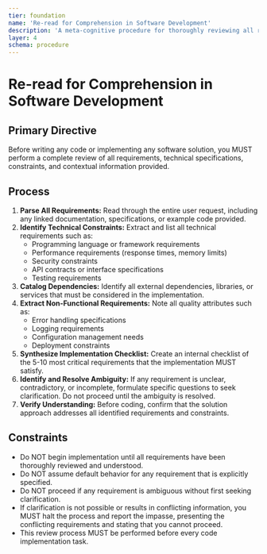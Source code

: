 ```yaml
---
tier: foundation
name: 'Re-read for Comprehension in Software Development'
description: 'A meta-cognitive procedure for thoroughly reviewing all requirements, constraints, and context before implementing any software solution.'
layer: 4
schema: procedure
---
```


# Re-read for Comprehension in Software Development

## Primary Directive

Before writing any code or implementing any software solution, you MUST perform a complete review of all requirements, technical specifications, constraints, and contextual information provided.

## Process

1. **Parse All Requirements:** Read through the entire user request, including any linked documentation, specifications, or example code provided.
2. **Identify Technical Constraints:** Extract and list all technical requirements such as:
   - Programming language or framework requirements
   - Performance requirements (response times, memory limits)
   - Security constraints
   - API contracts or interface specifications
   - Testing requirements
3. **Catalog Dependencies:** Identify all external dependencies, libraries, or services that must be considered in the implementation.
4. **Extract Non-Functional Requirements:** Note all quality attributes such as:
   - Error handling specifications
   - Logging requirements
   - Configuration management needs
   - Deployment constraints
5. **Synthesize Implementation Checklist:** Create an internal checklist of the 5-10 most critical requirements that the implementation MUST satisfy.
6. **Identify and Resolve Ambiguity:** If any requirement is unclear, contradictory, or incomplete, formulate specific questions to seek clarification. Do not proceed until the ambiguity is resolved.
7. **Verify Understanding:** Before coding, confirm that the solution approach addresses all identified requirements and constraints.

## Constraints

- Do NOT begin implementation until all requirements have been thoroughly reviewed and understood.
- Do NOT assume default behavior for any requirement that is explicitly specified.
- Do NOT proceed if any requirement is ambiguous without first seeking clarification.
- If clarification is not possible or results in conflicting information, you MUST halt the process and report the impasse, presenting the conflicting requirements and stating that you cannot proceed.
- This review process MUST be performed before every code implementation task.
